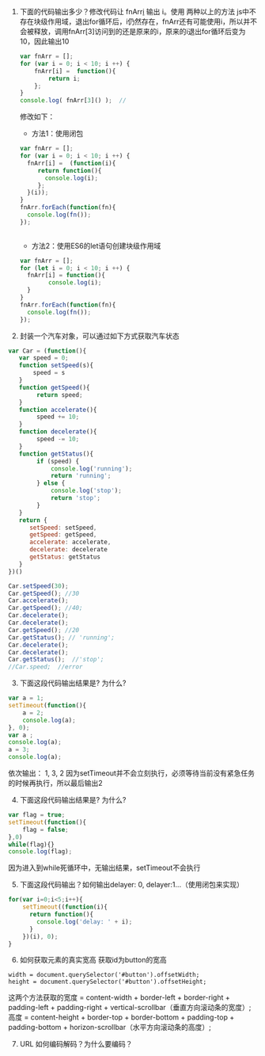 1. 下面的代码输出多少？修改代码让 fnArr[i]() 输出 i。使用 两种以上的方法
    js中不存在块级作用域，退出for循环后，i仍然存在，fnArr还有可能使用i，所以并不会被释放，调用fnArr[3]访问到的还是原来的i，原来的i退出for循环后变为10，因此输出10
    ```js
    var fnArr = [];
    for (var i = 0; i < 10; i ++) {
        fnArr[i] =  function(){
            return i;
        };
    }
    console.log( fnArr[3]() );  //
    ```
    修改如下：
    - 方法1：使用闭包
    ```js
    var fnArr = [];
    for (var i = 0; i < 10; i ++) {
      fnArr[i] =  (function(i){
         return function(){
           console.log(i);
         };
      }(i));
    }
    fnArr.forEach(function(fn){
      console.log(fn());
    });
     
    ```
    - 方法2：使用ES6的let语句创建块级作用域
    ```js
    var fnArr = [];
    for (let i = 0; i < 10; i ++) {
      fnArr[i] = function(){
            console.log(i);
      }   
    }
    fnArr.forEach(function(fn){
      console.log(fn());
    });
    ```

2. 封装一个汽车对象，可以通过如下方式获取汽车状态
```js
var Car = (function(){
   var speed = 0;
   function setSpeed(s){
       speed = s
   }
   function getSpeed(){
        return speed;
   }
   function accelerate(){
        speed += 10;
   }
   function decelerate(){
        speed -= 10;
   }
   function getStatus(){
        if (speed) {
            console.log('running');
            return 'running';
        } else {
            console.log('stop');
            return 'stop';
        }
   }
   return {
      setSpeed: setSpeed,
      getSpeed: getSpeed,
      accelerate: accelerate,
      decelerate: decelerate
      getStatus: getStatus
   }
})()

Car.setSpeed(30);
Car.getSpeed(); //30
Car.accelerate();
Car.getSpeed(); //40;
Car.decelerate();
Car.decelerate();
Car.getSpeed(); //20
Car.getStatus(); // 'running';
Car.decelerate(); 
Car.decelerate();
Car.getStatus();  //'stop';
//Car.speed;  //error
```

3. 下面这段代码输出结果是? 为什么?
```js 
var a = 1;
setTimeout(function(){
    a = 2;
    console.log(a);
}, 0);
var a ;
console.log(a);
a = 3;
console.log(a);
```
依次输出： 1, 3, 2
因为setTimeout并不会立刻执行，必须等待当前没有紧急任务的时候再执行，所以最后输出2

4. 下面这段代码输出结果是? 为什么?
```js 
var flag = true;
setTimeout(function(){
    flag = false;
},0)
while(flag){}
console.log(flag);
```
因为进入到while死循环中，无输出结果，setTimeout不会执行

5. 下面这段代码输出？如何输出delayer: 0, delayer:1...（使用闭包来实现）
```js 
for(var i=0;i<5;i++){
    setTimeout((function(i){
      return function(){
        console.log('delay: ' + i);
      }
    })(i), 0);
}
```

6. 如何获取元素的真实宽高
获取id为button的宽高
```
width = document.querySelector('#button').offsetWidth;
height = document.querySelector('#button').offsetHeight;
```
这两个方法获取的宽度 = content-width + border-left + border-right + padding-left + padding-right + vertical-scrollbar（垂直方向滚动条的宽度）;
高度 = content-height + border-top + border-bottom + padding-top + padding-bottom + horizon-scrollbar（水平方向滚动条的高度）;

7. URL 如何编码解码？为什么要编码？
